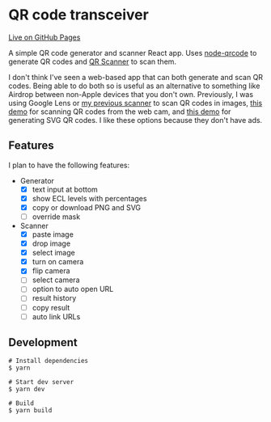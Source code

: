 # QR code transceiver

[Live on GitHub Pages](https://sheeptester.github.io/qr/)

A simple QR code generator and scanner React app. Uses [node-qrcode](https://www.npmjs.com/package/qrcode) to generate QR codes and [QR Scanner](https://www.npmjs.com/package/qr-scanner) to scan them.

I don't think I've seen a web-based app that can both generate and scan QR codes. Being able to do both so is useful as an alternative to something like Airdrop between non-Apple devices that you don't own. Previously, I was using Google Lens or [my previous scanner](https://sheeptester.github.io/javascripts/qr.html) to scan QR codes in images, [this demo](https://nimiq.github.io/qr-scanner/demo/) for scanning QR codes from the web cam, and [this demo](https://datalog.github.io/demo/qrcode-svg/) for generating SVG QR codes. I like these options because they don't have ads.

## Features

I plan to have the following features:

- Generator
  - [x] text input at bottom
  - [x] show ECL levels with percentages
  - [x] copy or download PNG and SVG
  - [ ] override mask
- Scanner
  - [x] paste image
  - [x] drop image
  - [x] select image
  - [x] turn on camera
  - [x] flip camera
  - [ ] select camera
  - [ ] option to auto open URL
  - [ ] result history
  - [ ] copy result
  - [ ] auto link URLs

## Development

```shell
# Install dependencies
$ yarn

# Start dev server
$ yarn dev

# Build
$ yarn build
```
